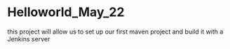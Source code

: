 # Helloworld_May_22
this project will allow us to set up our first maven project and build it with a Jenkins server

